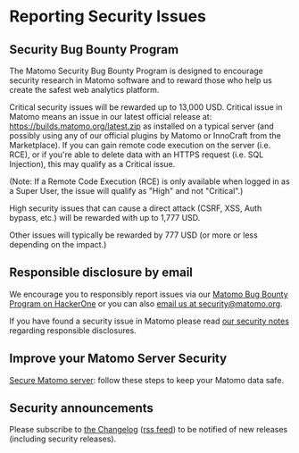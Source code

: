 # Reporting Security Issues

## Security Bug Bounty Program

The Matomo Security Bug Bounty Program is designed to encourage security research in Matomo software and to reward those who help us create the safest web analytics platform. 

Critical security issues will be rewarded up to 13,000 USD. Critical issue in Matomo means an issue in our latest official release at: https://builds.matomo.org/latest.zip as installed on a typical server (and possibly using any of our official plugins by Matomo or InnoCraft from the Marketplace). If you can gain remote code execution on the server (i.e. RCE), or if you're able to delete data with an HTTPS request (i.e. SQL Injection), this may qualify as a Critical issue.

(Note: If a Remote Code Execution (RCE) is only available when logged in as a Super User, the issue will qualify as "High" and not "Critical".)

High security issues that can cause a direct attack (CSRF, XSS, Auth bypass, etc.) will be rewarded with up to 1,777 USD.

Other issues will typically be rewarded by 777 USD (or more or less depending on the impact.)


## Responsible disclosure by email


We encourage you to responsibly report issues via our [Matomo Bug Bounty Program on HackerOne](https://hackerone.com/matomo) or you can also 
[email us at security@matomo.org](mailto:security@matomo.org?subject=Reporting%20Vulnerability%20in%20Matomo).

If you have found a security issue in Matomo please read [our security notes](https://matomo.org/security/) regarding responsible disclosures.


## Improve your Matomo Server Security 

[Secure Matomo server](https://matomo.org/docs/security/): follow these steps to keep your Matomo data safe.

## Security announcements

Please subscribe to [the Changelog](https://matomo.org/changelog/) ([rss feed](https://matomo.org/changelog/feed/)) to be notified of new releases (including security releases).
